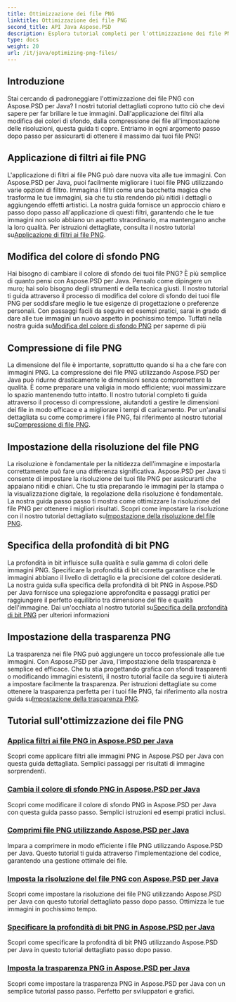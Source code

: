 ```yaml
---
title: Ottimizzazione dei file PNG
linktitle: Ottimizzazione dei file PNG
second_title: API Java Aspose.PSD
description: Esplora tutorial completi per l'ottimizzazione dei file PNG utilizzando Aspose.PSD per Java, coprendo filtri, modifiche del colore di sfondo, compressione, risoluzione, profondità di bit e trasparenza.
type: docs
weight: 20
url: /it/java/optimizing-png-files/
---
```

## Introduzione

Stai cercando di padroneggiare l'ottimizzazione dei file PNG con Aspose.PSD per Java? I nostri tutorial dettagliati coprono tutto ciò che devi sapere per far brillare le tue immagini. Dall'applicazione dei filtri alla modifica dei colori di sfondo, dalla compressione dei file all'impostazione delle risoluzioni, questa guida ti copre. Entriamo in ogni argomento passo dopo passo per assicurarti di ottenere il massimo dai tuoi file PNG!

## Applicazione di filtri ai file PNG

L'applicazione di filtri ai file PNG può dare nuova vita alle tue immagini. Con Aspose.PSD per Java, puoi facilmente migliorare i tuoi file PNG utilizzando varie opzioni di filtro. Immagina i filtri come una bacchetta magica che trasforma le tue immagini, sia che tu stia rendendo più nitidi i dettagli o aggiungendo effetti artistici. La nostra guida fornisce un approccio chiaro e passo dopo passo all'applicazione di questi filtri, garantendo che le tue immagini non solo abbiano un aspetto straordinario, ma mantengano anche la loro qualità. Per istruzioni dettagliate, consulta il nostro tutorial su[Applicazione di filtri ai file PNG](./apply-filters-png-files/).

## Modifica del colore di sfondo PNG

Hai bisogno di cambiare il colore di sfondo dei tuoi file PNG? È più semplice di quanto pensi con Aspose.PSD per Java. Pensalo come dipingere un muro; hai solo bisogno degli strumenti e della tecnica giusti. Il nostro tutorial ti guida attraverso il processo di modifica del colore di sfondo dei tuoi file PNG per soddisfare meglio le tue esigenze di progettazione o preferenze personali. Con passaggi facili da seguire ed esempi pratici, sarai in grado di dare alle tue immagini un nuovo aspetto in pochissimo tempo. Tuffati nella nostra guida su[Modifica del colore di sfondo PNG](./change-png-background-color/) per saperne di più

## Compressione di file PNG

La dimensione del file è importante, soprattutto quando si ha a che fare con immagini PNG. La compressione dei file PNG utilizzando Aspose.PSD per Java può ridurne drasticamente le dimensioni senza compromettere la qualità. È come preparare una valigia in modo efficiente; vuoi massimizzare lo spazio mantenendo tutto intatto. Il nostro tutorial completo ti guida attraverso il processo di compressione, aiutandoti a gestire le dimensioni dei file in modo efficace e a migliorare i tempi di caricamento. Per un'analisi dettagliata su come comprimere i file PNG, fai riferimento al nostro tutorial su[Compressione di file PNG](./compress-png-files/).

## Impostazione della risoluzione del file PNG

 La risoluzione è fondamentale per la nitidezza dell'immagine e impostarla correttamente può fare una differenza significativa. Aspose.PSD per Java ti consente di impostare la risoluzione dei tuoi file PNG per assicurarti che appaiano nitidi e chiari. Che tu stia preparando le immagini per la stampa o la visualizzazione digitale, la regolazione della risoluzione è fondamentale. La nostra guida passo passo ti mostra come ottimizzare la risoluzione del file PNG per ottenere i migliori risultati. Scopri come impostare la risoluzione con il nostro tutorial dettagliato su[Impostazione della risoluzione del file PNG](./set-png-file-resolution/).

## Specifica della profondità di bit PNG

 La profondità in bit influisce sulla qualità e sulla gamma di colori delle immagini PNG. Specificare la profondità di bit corretta garantisce che le immagini abbiano il livello di dettaglio e la precisione del colore desiderati. La nostra guida sulla specifica della profondità di bit PNG in Aspose.PSD per Java fornisce una spiegazione approfondita e passaggi pratici per raggiungere il perfetto equilibrio tra dimensione del file e qualità dell'immagine. Dai un'occhiata al nostro tutorial su[Specifica della profondità di bit PNG](./specify-png-bit-depth/) per ulteriori informazioni

## Impostazione della trasparenza PNG

 La trasparenza nei file PNG può aggiungere un tocco professionale alle tue immagini. Con Aspose.PSD per Java, l'impostazione della trasparenza è semplice ed efficace. Che tu stia progettando grafica con sfondi trasparenti o modificando immagini esistenti, il nostro tutorial facile da seguire ti aiuterà a impostare facilmente la trasparenza. Per istruzioni dettagliate su come ottenere la trasparenza perfetta per i tuoi file PNG, fai riferimento alla nostra guida su[Impostazione della trasparenza PNG](./set-png-transparency/).

## Tutorial sull'ottimizzazione dei file PNG
### [Applica filtri ai file PNG in Aspose.PSD per Java](./apply-filters-png-files/)
Scopri come applicare filtri alle immagini PNG in Aspose.PSD per Java con questa guida dettagliata. Semplici passaggi per risultati di immagine sorprendenti.
### [Cambia il colore di sfondo PNG in Aspose.PSD per Java](./change-png-background-color/)
Scopri come modificare il colore di sfondo PNG in Aspose.PSD per Java con questa guida passo passo. Semplici istruzioni ed esempi pratici inclusi.
### [Comprimi file PNG utilizzando Aspose.PSD per Java](./compress-png-files/)
Impara a comprimere in modo efficiente i file PNG utilizzando Aspose.PSD per Java. Questo tutorial ti guida attraverso l'implementazione del codice, garantendo una gestione ottimale dei file.
### [Imposta la risoluzione del file PNG con Aspose.PSD per Java](./set-png-file-resolution/)
Scopri come impostare la risoluzione dei file PNG utilizzando Aspose.PSD per Java con questo tutorial dettagliato passo dopo passo. Ottimizza le tue immagini in pochissimo tempo.
### [Specificare la profondità di bit PNG in Aspose.PSD per Java](./specify-png-bit-depth/)
Scopri come specificare la profondità di bit PNG utilizzando Aspose.PSD per Java in questo tutorial dettagliato passo dopo passo.
### [Imposta la trasparenza PNG in Aspose.PSD per Java](./set-png-transparency/)
Scopri come impostare la trasparenza PNG in Aspose.PSD per Java con un semplice tutorial passo passo. Perfetto per sviluppatori e grafici.